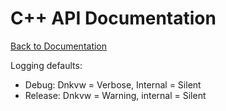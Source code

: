 # C++ API Documentation
[Back to Documentation](index.md)

Logging defaults:
* Debug: Dnkvw = Verbose, Internal = Silent
* Release: Dnkvw = Warning, internal = Silent
